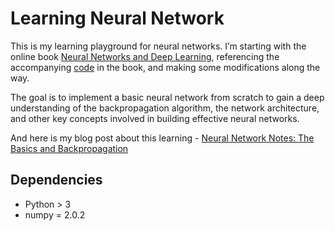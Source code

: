 # Learning Neural Network
This is my learning playground for neural networks. I’m starting with the online book [Neural Networks and Deep Learning](http://neuralnetworksanddeeplearning.com/), referencing the accompanying [code](https://github.com/mnielsen/neural-networks-and-deep-learning) in the book, and making some modifications along the way.

The goal is to implement a basic neural network from scratch to gain a deep understanding of the backpropagation algorithm, the network architecture, and other key concepts involved in building effective neural networks.

And here is my blog post about this learning - [Neural Network Notes: The Basics and Backpropagation](https://wayne82.github.io/neural-network/2025/03/30/Neural-Network-Notes-The-Basics-and-Backpropagation.html)

## Dependencies
* Python > 3
* numpy = 2.0.2

